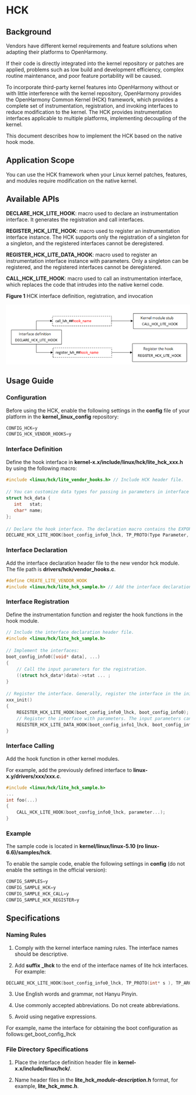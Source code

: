 # HCK


## Background

Vendors have different kernel requirements and feature solutions when adapting their platforms to OpenHarmony.

If their code is directly integrated into the kernel repository or patches are applied, problems such as low build and development efficiency, complex routine maintenance, and poor feature portability will be caused.

To incorporate third-party kernel features into OpenHarmony without or with little interference with the kernel repository, OpenHarmony provides the OpenHarmony Common Kernel (HCK) framework, which provides a complete set of instrumentation, registration, and invoking interfaces to reduce modification to the kernel. The HCK provides instrumentation interfaces applicable to multiple platforms, implementing decoupling of the kernel.

This document describes how to implement the HCK based on the native hook mode.

## Application Scope

You can use the HCK framework when your Linux kernel patches, features, and modules require modification on the native kernel.

## Available APIs

**DECLARE_HCK_LITE_HOOK**: macro used to declare an instrumentation interface. It generates the registration and call interfaces.

**REGISTER_HCK_LITE_HOOK**: macro used to register an instrumentation interface instance. The HCK supports only the registration of a singleton for a singleton, and the registered interfaces cannot be deregistered.

**REGISTER_HCK_LITE_DATA_HOOK**: macro used to register an instrumentation interface instance with parameters. Only a singleton can be registered, and the registered interfaces cannot be deregistered.

**CALL_HCK_LITE_HOOK**: macro used to call an instrumentation interface, which replaces the code that intrudes into the native kernel code.

**Figure 1** HCK interface definition, registration, and invocation

![](figures/hck.png)

## Usage Guide

### Configuration

Before using the HCK, enable the following settings in the **config** file of your platform in the **kernel_linux_config** repository:

```c
CONFIG_HCK=y
CONFIG_HCK_VENDOR_HOOKS=y
```

### Interface Definition

Define the hook interface in **kernel-x.x/include/linux/hck/lite_hck_xxx.h** by using the following macro:

```c
#include <linux/hck/lite_vendor_hooks.h> // Include HCK header file.

// You can customize data types for passing in parameters in interface registration.
struct hck_data {
   int   stat;
   char* name;
};

// Declare the hook interface. The declaration macro contains the EXPORT interface, and you do not need to call EXPORT separately to declare the interface.
DECLARE_HCK_LITE_HOOK(boot_config_info0_lhck, TP_PROTO(Type Parameter, ...), TP_ARGS(Parameter, ...));
```

### Interface Declaration

Add the interface declaration header file to the new vendor hck module. The file path is **drivers/hck/vendor_hooks.c**.

```c
#define CREATE_LITE_VENDOR_HOOK
#include <linux/hck/lite_hck_sample.h> // Add the interface declaration header file after the macro definition.
```

### Interface Registration

Define the instrumentation function and register the hook functions in the hook module.

```c
// Include the interface declaration header file.
#include <linux/hck/lite_hck_sample.h>

// Implement the interfaces:
boot_config_info0([void* data], ...)
{
    // Call the input parameters for the registration.
    ((struct hck_data*)data)->stat ... ;
}

// Register the interface. Generally, register the interface in the init() function of the module. Ensure that the registration is completed before the interface is called.
xxx_init()
{
    REGISTER_HCK_LITE_HOOK(boot_config_info0_lhck, boot_config_info0);
    // Register the interface with parameters. The input parameters can be obtained and used in the interface instance.
    REGISTER_HCK_LITE_DATA_HOOK(boot_config_info1_lhck, boot_config_info1, data);
}
```

### Interface Calling

Add the hook function in other kernel modules.

For example, add the previously defined interface to **linux-x.y/drivers/xxx/xxx.c**.

```c
#include <linux/hck/lite_hck_sample.h>
...
int foo(...)
{
    CALL_HCK_LITE_HOOK(boot_config_info0_lhck, parameter...);
}
```

### Example

The sample code is located in **kernel/linux/linux-5.10 (ro linux-6.6)/samples/hck**.

To enable the sample code, enable the following settings in **config** (do not enable the settings in the official version):

```c
CONFIG_SAMPLES=y
CONFIG_SAMPLE_HCK=y
CONFIG_SAMPLE_HCK_CALL=y
CONFIG_SAMPLE_HCK_REGISTER=y
```

## Specifications

### Naming Rules

1. Comply with the kernel interface naming rules. The interface names should be descriptive.

2. Add **suffix _lhck** to the end of the interface names of lite hck interfaces. For example:
```c
DECLARE_HCK_LITE_HOOK(boot_config_info0_lhck, TP_PROTO(int* s ), TP_ARGS(s));
```

3. Use English words and grammar, not Hanyu Pinyin.

4. Use commonly accepted abbreviations. Do not create abbreviations.

5. Avoid using negative expressions.

For example, name the interface for obtaining the boot configuration as follows:get_boot_config_lhck

### File Directory Specifications

1. Place the interface definition header file in **kernel-x.x/include/linux/hck/**.

2. Name header files in the **lite_hck_*module-description*.h** format, for example, **lite_hck_mmc.h**.
